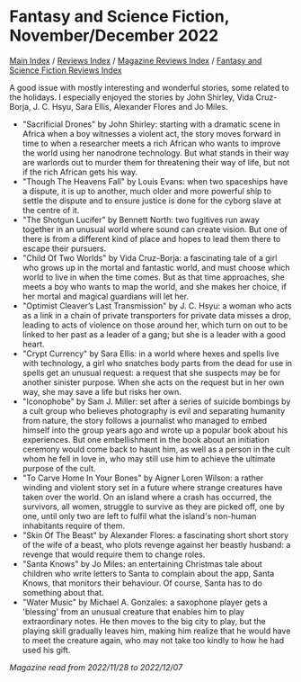 # Fantasy and Science Fiction, November/December 2022

[Main Index](../../../README.md) / [Reviews Index](../../README.md) / [Magazine Reviews Index](../README.md) / [Fantasy and Science Fiction Reviews Index](README.md)

A good issue with mostly interesting and wonderful stories, some related to the holidays. I especially enjoyed the stories by John Shirley, Vida Cruz-Borja, J. C. Hsyu, Sara Ellis, Alexander Flores and Jo Miles.
- "Sacrificial Drones" by John Shirley: starting with a dramatic scene in Africa when a boy witnesses a violent act, the story moves forward in time to when a researcher meets a rich African who wants to improve the world using her nanodrone technology. But what stands in their way are warlords out to murder them for threatening their way of life, but not if the rich African gets his way.
- "Though The Heavens Fall" by Louis Evans: when two spaceships have a dispute, it is up to another, much older and more powerful ship to settle the dispute and to ensure justice is done for the cyborg slave at the centre of it.
- "The Shotgun Lucifer" by Bennett North: two fugitives run away together in an unusual world where sound can create vision. But one of there is from a different kind of place and hopes to lead them there to escape their pursuers.
- "Child Of Two Worlds" by Vida Cruz-Borja: a fascinating tale of a girl who grows up in the mortal and fantastic world, and must choose which world to live in when the time comes. But as that time approaches, she meets a boy who wants to map the world, and she makes her choice, if her mortal and magical guardians will let her.
- "Optimist Cleaver’s Last Transmission" by J. C. Hsyu: a woman who acts as a link in a chain of private transporters for private data misses a drop, leading to acts of violence on those around her, which turn on out to be linked to her past as a leader of a gang; but she is a leader with a good heart.
- "Crypt Currency" by Sara Ellis: in a world where hexes and spells live with technology, a girl who snatches body parts from the dead for use in spells get an unusual request: a request that she suspects may be for another sinister purpose. When she acts on the request but in her own way, she may save a life but risks her own.
- "Iconophobe" by Sam J. Miller: set after a series of suicide bombings by a cult group who believes photography is evil and separating humanity from nature, the story follows a journalist who managed to embed himself into the group years ago and wrote up a popular book about his experiences. But one embellishment in the book about an initiation ceremony would come back to haunt him, as well as a person in the cult whom he fell in love in, who may still use him to achieve the ultimate purpose of the cult.
- "To Carve Home In Your Bones" by Aigner Loren Wilson: a rather winding and violent story set in a future where strange creatures have taken over the world. On an island where a crash has occurred, the survivors, all women, struggle to survive as they are picked off, one by one, until only two are left to fulfil what the island's non-human inhabitants require of them.
- "Skin Of The Beast" by Alexander Flores: a fascinating short short story of the wife of a beast, who plots revenge against her beastly husband: a revenge that would require them to change roles.
- "Santa Knows" by Jo Miles: an entertaining Christmas tale about children who write letters to Santa to complain about the app, Santa Knows, that monitors their behaviour. Of course, Santa has to do something about that.
- "Water Music" by Michael A. Gonzales: a saxophone player gets a 'blessing' from an unusual creature that enables him to play extraordinary notes. He then moves to the big city to play, but the playing skill gradually leaves him, making him realize that he would have to meet the creature again, who may not take too kindly to how he had used his gift.

*Magazine read from 2022/11/28 to 2022/12/07*

